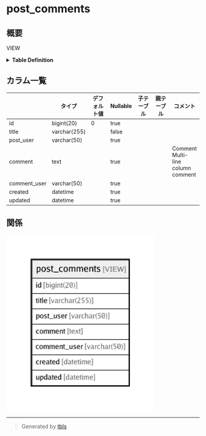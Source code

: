 # post_comments

## 概要

VIEW

<details>
<summary><strong>Table Definition</strong></summary>

```sql
CREATE VIEW post_comments AS ((select `c`.`id` AS `id`,`p`.`title` AS `title`,`u2`.`username` AS `post_user`,`c`.`comment` AS `comment`,`u2`.`username` AS `comment_user`,`c`.`created` AS `created`,`c`.`updated` AS `updated` from (((`testdb`.`posts` `p` left join `testdb`.`comments` `c` on((`p`.`id` = `c`.`post_id`))) left join `testdb`.`users` `u` on((`u`.`id` = `p`.`user_id`))) left join `testdb`.`users` `u2` on((`u2`.`id` = `c`.`user_id`)))))
```

</details>

## カラム一覧

|              | タイプ          | デフォルト値       | Nullable | 子テーブル      | 親テーブル      | コメント                                       |
| ------------ | ------------ | ------------ | -------- | ---------- | ---------- | ------------------------------------------ |
| id           | bigint(20)   | 0            | true     |            |            |                                            |
| title        | varchar(255) |              | false    |            |            |                                            |
| post_user    | varchar(50)  |              | true     |            |            |                                            |
| comment      | text         |              | true     |            |            | Comment<br>Multi-line<br>column<br>comment |
| comment_user | varchar(50)  |              | true     |            |            |                                            |
| created      | datetime     |              | true     |            |            |                                            |
| updated      | datetime     |              | true     |            |            |                                            |

## 関係

![er](post_comments.png)

---

> Generated by [tbls](https://github.com/k1LoW/tbls)
